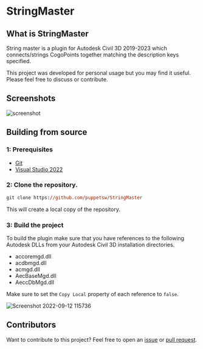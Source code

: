 # StringMaster

## What is StringMaster

String master is a plugin for Autodesk Civil 3D 2019-2023 which connects/strings CogoPoints together matching the description keys specified.

This project was developed for personal usage but you may find it useful. Please feel free to discuss or contribute.

## Screenshots

![screenshot](https://user-images.githubusercontent.com/79826944/189561659-b80f27b6-5a05-494e-bd4d-81c13668fb47.png)

## Building from source

### 1: Prerequisites

- [Git](https://git-scm.com)
- [Visual Studio 2022](https://visualstudio.microsoft.com/vs/)

### 2: Clone the repository.

```ps
git clone https://github.com/puppetsw/StringMaster
```

This will create a local copy of the repository.

### 3: Build the project

To build the plugin make sure that you have references to the following Autodesk DLLs from your Autodesk Civil 3D installation directories. 

- accoremgd.dll
- acdbmgd.dll
- acmgd.dll
- AecBaseMgd.dll
- AeccDbMgd.dll

Make sure to set the `Copy Local` property of each reference to `false`.

![Screenshot 2022-09-12 115736](https://user-images.githubusercontent.com/79826944/189563239-1f5d09a9-46d4-4deb-95d2-96b2b2cd4e42.png)

## Contributors

Want to contribute to this project? Feel free to open an [issue](https://github.com/puppetsw/StringMaster/issues) or [pull request](https://github.com/puppetsw/StringMaster/pulls).
